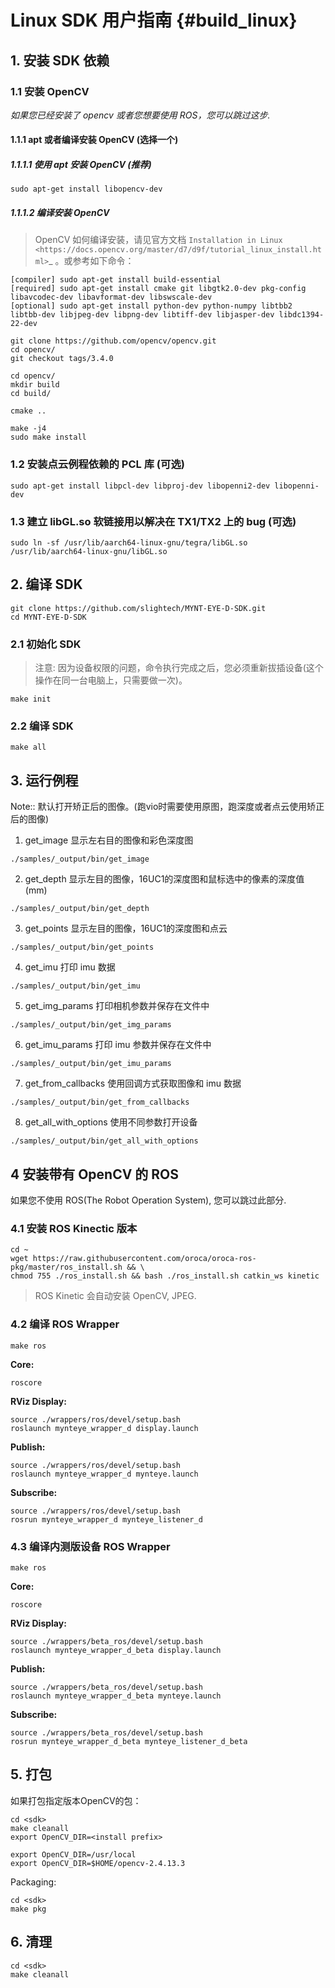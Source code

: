 # Linux SDK 用户指南 {#build_linux}

## 1. 安装 SDK 依赖

### 1.1 安装 OpenCV

*如果您已经安装了 opencv 或者您想要使用 ROS，您可以跳过这步.*

#### 1.1.1 apt 或者编译安装 OpenCV (选择一个)

##### 1.1.1.1 使用 apt 安装 OpenCV (推荐)

```
sudo apt-get install libopencv-dev
```

##### 1.1.1.2 编译安装 OpenCV

> OpenCV 如何编译安装，请见官方文档 `Installation in Linux <https://docs.opencv.org/master/d7/d9f/tutorial_linux_install.html>`_ 。或参考如下命令：

```
[compiler] sudo apt-get install build-essential
[required] sudo apt-get install cmake git libgtk2.0-dev pkg-config libavcodec-dev libavformat-dev libswscale-dev
[optional] sudo apt-get install python-dev python-numpy libtbb2 libtbb-dev libjpeg-dev libpng-dev libtiff-dev libjasper-dev libdc1394-22-dev
```

```
git clone https://github.com/opencv/opencv.git
cd opencv/
git checkout tags/3.4.0

cd opencv/
mkdir build
cd build/

cmake ..

make -j4
sudo make install
```

### 1.2 安装点云例程依赖的 PCL 库 (可选)

```
sudo apt-get install libpcl-dev libproj-dev libopenni2-dev libopenni-dev
```

### 1.3 建立 libGL.so 软链接用以解决在 TX1/TX2 上的 bug (可选)

```
sudo ln -sf /usr/lib/aarch64-linux-gnu/tegra/libGL.so /usr/lib/aarch64-linux-gnu/libGL.so
```

## 2. 编译 SDK

```
git clone https://github.com/slightech/MYNT-EYE-D-SDK.git
cd MYNT-EYE-D-SDK
```

### 2.1 初始化 SDK

> 注意: 因为设备权限的问题，命令执行完成之后，您必须重新拔插设备(这个操作在同一台电脑上，只需要做一次)。

```
make init
```

### 2.2 编译 SDK

```
make all
```

## 3. 运行例程

Note:: 默认打开矫正后的图像。(跑vio时需要使用原图，跑深度或者点云使用矫正后的图像)

1) get_image 显示左右目的图像和彩色深度图

```
./samples/_output/bin/get_image
```

2) get_depth 显示左目的图像，16UC1的深度图和鼠标选中的像素的深度值(mm)

```
./samples/_output/bin/get_depth
```

3) get_points 显示左目的图像，16UC1的深度图和点云

```
./samples/_output/bin/get_points
```

4) get_imu 打印 imu 数据
```
./samples/_output/bin/get_imu
```

5) get_img_params 打印相机参数并保存在文件中
```
./samples/_output/bin/get_img_params
```

6) get_imu_params 打印 imu 参数并保存在文件中
```
./samples/_output/bin/get_imu_params
```

7) get_from_callbacks 使用回调方式获取图像和 imu 数据
```
./samples/_output/bin/get_from_callbacks
```

8) get_all_with_options 使用不同参数打开设备
```
./samples/_output/bin/get_all_with_options
```

## 4 安装带有 OpenCV 的 ROS

如果您不使用 ROS(The Robot Operation System), 您可以跳过此部分.

### 4.1 安装 ROS Kinectic 版本

```
cd ~
wget https://raw.githubusercontent.com/oroca/oroca-ros-pkg/master/ros_install.sh && \
chmod 755 ./ros_install.sh && bash ./ros_install.sh catkin_ws kinetic
```

> ROS Kinetic 会自动安装 OpenCV, JPEG.

### 4.2 编译 ROS Wrapper

```
make ros
```

**Core:**

```
roscore
```

**RViz Display:**

```
source ./wrappers/ros/devel/setup.bash
roslaunch mynteye_wrapper_d display.launch
```

**Publish:**

```
source ./wrappers/ros/devel/setup.bash
roslaunch mynteye_wrapper_d mynteye.launch
```

**Subscribe:**

```
source ./wrappers/ros/devel/setup.bash
rosrun mynteye_wrapper_d mynteye_listener_d
```

### 4.3 编译内测版设备 ROS Wrapper

```
make ros
```

**Core:**

```
roscore
```

**RViz Display:**

```
source ./wrappers/beta_ros/devel/setup.bash
roslaunch mynteye_wrapper_d_beta display.launch
```

**Publish:**

```
source ./wrappers/beta_ros/devel/setup.bash
roslaunch mynteye_wrapper_d_beta mynteye.launch
```

**Subscribe:**

```
source ./wrappers/beta_ros/devel/setup.bash
rosrun mynteye_wrapper_d_beta mynteye_listener_d_beta
```

## 5. 打包

如果打包指定版本OpenCV的包：

```
cd <sdk>
make cleanall
export OpenCV_DIR=<install prefix>

export OpenCV_DIR=/usr/local
export OpenCV_DIR=$HOME/opencv-2.4.13.3
```

Packaging:

```
cd <sdk>
make pkg
```

## 6. 清理

```
cd <sdk>
make cleanall
```
